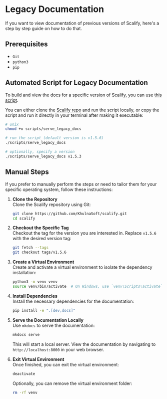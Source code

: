 # Legacy Documentation

If you want to view documentation of previous versions of Scalify, here's a step by step guide on how to do that.

## Prerequisites

- `Git`
- `python3`
- `pip`

## Automated Script for Legacy Documentation
To build and view the docs for a specific version of Scalify, you can use [this script](https://github.com/KhulnaSoft/scalify/blob/main/scripts/serve_legacy_docs).

You can either clone the [Scalify repo](https://github.com/KhulnaSoft/scalify.git) and run the script locally, or copy the script and run it directly in your terminal after making it executable:
```bash
# unix
chmod +x scripts/serve_legacy_docs

# run the script (default version is v1.5.6)
./scripts/serve_legacy_docs

# optionally, specify a version
./scripts/serve_legacy_docs v1.5.3
```

## Manual Steps

If you prefer to manually perform the steps or need to tailor them for your specific operating system, follow these instructions:

1. **Clone the Repository**  
   Clone the Scalify repository using Git:
   ```bash
   git clone https://github.com/KhulnaSoft/scalify.git
   cd scalify
   ```

2. **Checkout the Specific Tag**  
   Checkout the tag for the version you are interested in. Replace `v1.5.6` with the desired version tag:
   ```bash
   git fetch --tags
   git checkout tags/v1.5.6
   ```

3. **Create a Virtual Environment**  
   Create and activate a virtual environment to isolate the dependency installation:
   ```bash
   python3 -m venv venv
   source venv/bin/activate  # On Windows, use `venv\Scripts\activate`
   ```

4. **Install Dependencies**  
   Install the necessary dependencies for the documentation:
   ```bash
   pip install -e ".[dev,docs]"
   ```

5. **Serve the Documentation Locally**  
   Use `mkdocs` to serve the documentation:
   ```bash
   mkdocs serve
   ```
   This will start a local server. View the documentation by navigating to `http://localhost:8000` in your web browser.

6. **Exit Virtual Environment**  
   Once finished, you can exit the virtual environment:
   ```bash
   deactivate
   ```

   Optionally, you can remove the virtual environment folder:
   ```bash
   rm -rf venv
   ```